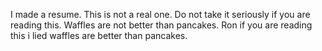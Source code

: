 I made a resume. This is not a real one. Do not take it seriously if you are reading this. Waffles are not better than pancakes. Ron if you are reading this i lied waffles are better than pancakes.